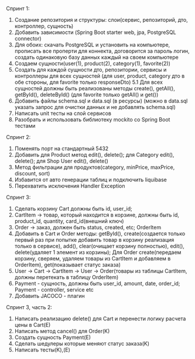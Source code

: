 Спринт 1:
1. Создание репозитория и структуры: слои(сервис, репозиторий, дто, контроллер, сущность)
2. Добавить зависимости (Spring Boot starter web, jpa, PostgreSQL connector)
3. Для обоих: скачать PostgreSQL и установить на компьютере, прописать все проперти для коннекта, договорится за
пароль логин, создать одинаковую базу данных каждый на своем компьютере
4. Создаем сущности(user(1), product(2), category(1), favorite(2))
5. Создать для каждой сущности дто, репозитории, сервисы и контроллеры для всех сущностей
(для user, product, category дто в обе стороны, для favorite только responseDto)
5.1 Для всех сущностей должны быть реализованы методы create(), getAll(), getById(), deleteById() (для favorite только getAll() и get())
6. Добавить файлы schema.sql и data.sql (в ресурсы) (можно в data.sql указать запрос для очистки данных и не добавлять schema.sql)
7. Написать unit тесты на слой сервисов 
8. Разобрать и использовать библиотеку mockito со Spring Boot тестами 

Спринт 2:
1. Поменять порт на стандартный 5432
2. Добавить для Product метод edit(), delete(); для Category edit(), delete(); 
для Shop User edit(), delete()
3. Метод фильтрации для продуктов(category, minPrice, maxPrice, discount, sort)
4. Избавится от авто генерации таблиц и подключить liquibase
5. Перехватить исключения Handler Exception 

Спринт 3:
1. Сделать корзину Cart должны быть id, user_id; 
2. CartItem -> товар, который находится в корзине, должны быть id, product_id, quantity, card_id(внешний ключ)
3. Order -> заказ, должен быть status, created, etc;
OrderItem
4. Добавить в Cart и Order методы: getById(), create(создается только первый раз при попытке добавить товар в корзину
реализация только в сервисе), add(), clear(очищает корзину полностью), edit(), delete(удаляет 1 элемент из корзины); 
Для Order create(передаем корзину, сверяем, удаляем товары из CartItem и добавляем в OrderItem), 
get(показывает статус заказа)
5. User -> Cart -> CartItem -> User -> Order(товары из таблицы CartItem, должны перетекать в таблицу OrderItem)
6. Payment - сущность, должны быть user_id, amount, date, order_id;
Payment - controller, service etc
7. Добавить JACOCO - плагин

Спринт 3, часть 2:
1. Написать реализацию delete() для Cart и перенести логику расчета цены в Cart(E)
2. Написать метод cancel() для Order(K)
3. Создать сущность Payment(E)
4. Сделать шедулеры которые меняют статус заказа(K)
5. Написать тесты(K),(E)
